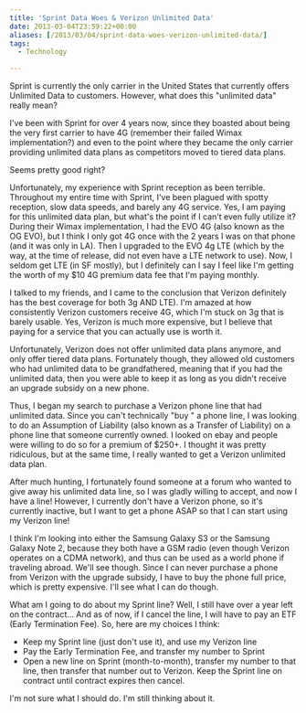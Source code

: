 ```yaml
---
title: 'Sprint Data Woes & Verizon Unlimited Data'
date: 2013-03-04T23:59:22+00:00
aliases: [/2013/03/04/sprint-data-woes-verizon-unlimited-data/]
tags:
  - Technology

---
```

Sprint is currently the only carrier in the United States that currently offers Unlimited Data to customers. However, what does this "unlimited data" really mean?

I've been with Sprint for over 4 years now, since they boasted about being the very first carrier to have 4G (remember their failed Wimax implementation?) and even to the point where they became the only carrier providing unlimited data plans as competitors moved to tiered data plans.

Seems pretty good right?

Unfortunately, my experience with Sprint reception as been terrible. Throughout my entire time with Sprint, I've been plagued with spotty reception, slow data speeds, and barely any 4G service. Yes, I am paying for this unlimited data plan, but what's the point if I can't even fully utilize it? During their Wimax implementation, I had the EVO 4G (also known as the OG EVO), but I think I only got 4G once with the 2 years I was on that phone (and it was only in LA). Then I upgraded to the EVO 4g LTE (which by the way, at the time of release, did not even have a LTE network to use). Now, I seldom get LTE (in SF mostly), but I definitely can I say I feel like I'm getting the worth of my $10 4G premium data fee that I'm paying monthly.

I talked to my friends, and I came to the conclusion that Verizon definitely has the best coverage for both 3g AND LTE). I'm amazed at how consistently Verizon customers receive 4G, which I'm stuck on 3g that is barely usable. Yes, Verizon is much more expensive, but I believe that paying for a service that you can actually use is worth it.

Unfortunately, Verizon does not offer unlimited data plans anymore, and only offer tiered data plans. Fortunately though, they allowed old customers who had unlimited data to be grandfathered, meaning that if you had the unlimited data, then you were able to keep it as long as you didn't receive an upgrade subsidy on a new phone.

Thus, I began my search to purchase a Verizon phone line that had unlimited data. Since you can't technically "buy " a phone line, I was looking to do an Assumption of Liability (also known as a Transfer of Liability) on a phone line that someone currently owned. I looked on ebay and people were willing to do so for a premium of $250+. I thought it was pretty ridiculous, but at the same time, I really wanted to get a Verizon unlimited data plan.

After much hunting, I fortunately found someone at a forum who wanted to give away his unlimited data line, so I was gladly willing to accept, and now I have a line! However, I currently don't have a Verizon phone, so it's currently inactive, but I want to get a phone ASAP so that I can start using my Verizon line!

I think I'm looking into either the Samsung Galaxy S3 or the Samsung Galaxy Note 2, because they both have a GSM radio (even though Verizon operates on a CDMA network), and thus can be used as a world phone if traveling abroad. We'll see though. Since I can never purchase a phone from Verizon with the upgrade subsidy, I have to buy the phone full price, which is pretty expensive. I'll see what I can do though.

What am I going to do about my Sprint line? Well, I still have over a year left on the contract... And as of now, if I cancel the line, I will have to pay an ETF (Early Termination Fee). So, here are my choices I think:

  * Keep my Sprint line (just don't use it), and use my Verizon line
  * Pay the Early Termination Fee, and transfer my number to Sprint
  * Open a new line on Sprint (month-to-month), transfer my number to that line, then transfer that number out to Verizon. Keep the Sprint line on contract until contract expires then cancel.

I'm not sure what I should do. I'm still thinking about it.
